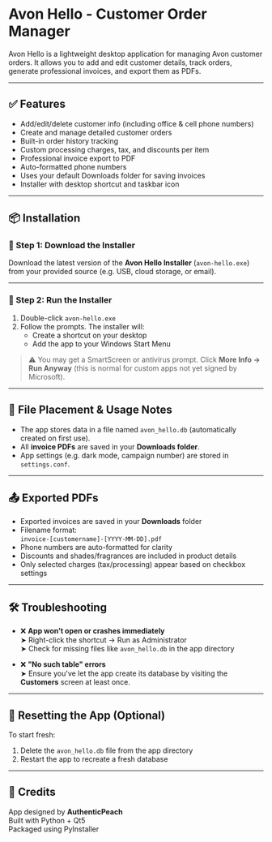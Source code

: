 # Avon Hello - Customer Order Manager

Avon Hello is a lightweight desktop application for managing Avon customer orders. It allows you to add and edit customer details, track orders, generate professional invoices, and export them as PDFs.

---

## ✅ Features

- Add/edit/delete customer info (including office & cell phone numbers)
- Create and manage detailed customer orders
- Built-in order history tracking
- Custom processing charges, tax, and discounts per item
- Professional invoice export to PDF
- Auto-formatted phone numbers
- Uses your default Downloads folder for saving invoices
- Installer with desktop shortcut and taskbar icon

---

## 📦 Installation

### 📁 Step 1: Download the Installer

Download the latest version of the **Avon Hello Installer** (`avon-hello.exe`) from your provided source (e.g. USB, cloud storage, or email).

---

### 🚀 Step 2: Run the Installer

1. Double-click `avon-hello.exe`
2. Follow the prompts. The installer will:
   - Create a shortcut on your desktop
   - Add the app to your Windows Start Menu

> ⚠️ You may get a SmartScreen or antivirus prompt. Click **More Info → Run Anyway** (this is normal for custom apps not yet signed by Microsoft).

---

## 📂 File Placement & Usage Notes

- The app stores data in a file named `avon_hello.db` (automatically created on first use).
- All **invoice PDFs** are saved in your **Downloads folder**.
- App settings (e.g. dark mode, campaign number) are stored in `settings.conf`.

---

## 📤 Exported PDFs

- Exported invoices are saved in your **Downloads** folder
- Filename format:  
  `invoice-[customername]-[YYYY-MM-DD].pdf`
- Phone numbers are auto-formatted for clarity
- Discounts and shades/fragrances are included in product details
- Only selected charges (tax/processing) appear based on checkbox settings

---

## 🛠️ Troubleshooting

- ❌ **App won’t open or crashes immediately**  
  ➤ Right-click the shortcut → Run as Administrator  
  ➤ Check for missing files like `avon_hello.db` in the app directory

- ❌ **"No such table" errors**  
  ➤ Ensure you've let the app create its database by visiting the **Customers** screen at least once.

---

## 🧼 Resetting the App (Optional)

To start fresh:

1. Delete the `avon_hello.db` file from the app directory
2. Restart the app to recreate a fresh database

---

## 💼 Credits

App designed by **AuthenticPeach**  
Built with Python + Qt5  
Packaged using PyInstaller  
